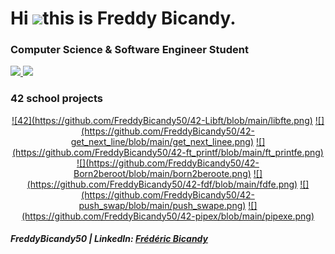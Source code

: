 # Hi ![](https://user-images.githubusercontent.com/18350557/176309783-0785949b-9127-417c-8b55-ab5a4333674e.gif)this is Freddy Bicandy.

### Computer Science & Software Engineer Student

<div align="left">
  <a href="https://42beirut.com/" style="">
    <img width="7%" src="https://42beirut.com/wp-content/uploads/2023/11/download.png"/>
  </a>
  <a href="https://liu.edu.lb/NewLIU2022/" style=""> 
    <img width="7%" src="https://liu.edu.lb/NewLIU2022/common/images/logo.png"/>
  </a>
</div>

### 42 school projects

<div align="center">
<a href="#">![42](https://github.com/FreddyBicandy50/42-Libft/blob/main/libfte.png)</a>
<a href="#">![](https://github.com/FreddyBicandy50/42-get_next_line/blob/main/get_next_linee.png)</a>
<a href="">![](https://github.com/FreddyBicandy50/42-ft_printf/blob/main/ft_printfe.png)</a>
<a href="">![](https://github.com/FreddyBicandy50/42-Born2beroot/blob/main/born2beroote.png)</a>
<a href="">![](https://github.com/FreddyBicandy50/42-fdf/blob/main/fdfe.png)</a>
<a href="">![](https://github.com/FreddyBicandy50/42-push_swap/blob/main/push_swape.png)</a>
<a href="">![](https://github.com/FreddyBicandy50/42-pipex/blob/main/pipexe.png)</a>

</div>


##### FreddyBicandy50 | LinkedIn: [Frédéric Bicandy](https://www.linkedin.com/in/freddy-bicandy/)
